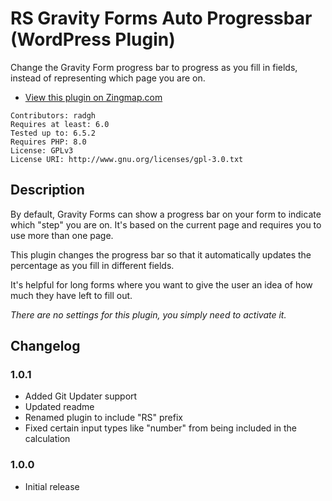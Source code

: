 # RS Gravity Forms Auto Progressbar (WordPress Plugin)

Change the Gravity Form progress bar to progress as you fill in fields, instead of representing which page you are on.

- [View this plugin on Zingmap.com](https://zingmap.com/plugin/rs-gravity-forms-auto-progressbar/)

```
Contributors: radgh
Requires at least: 6.0
Tested up to: 6.5.2
Requires PHP: 8.0
License: GPLv3
License URI: http://www.gnu.org/licenses/gpl-3.0.txt
```

## Description

By default, Gravity Forms can show a progress bar on your form to indicate which "step" you are on. It's based on the current page and requires you to use more than one page.

This plugin changes the progress bar so that it automatically updates the percentage as you fill in different fields.

It's helpful for long forms where you want to give the user an idea of how much they have left to fill out.

_There are no settings for this plugin, you simply need to activate it._

## Changelog

### 1.0.1
* Added Git Updater support
* Updated readme
* Renamed plugin to include "RS" prefix
* Fixed certain input types like "number" from being included in the calculation

### 1.0.0
* Initial release
